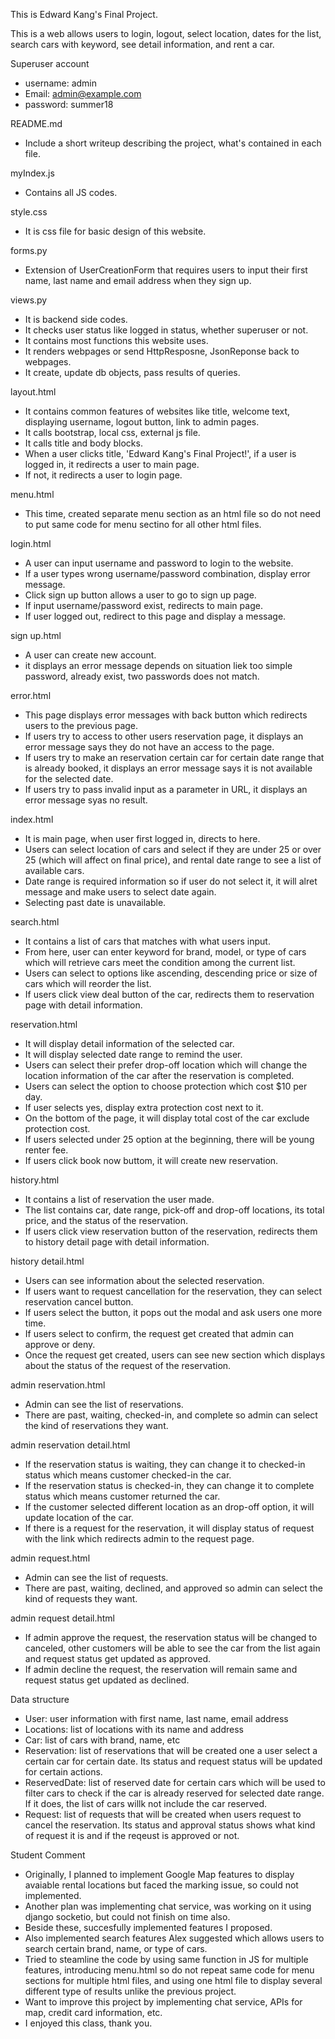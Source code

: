 This is Edward Kang's Final Project.

This is a web allows users to login, logout, select location, dates for the list, search cars with keyword, see detail information, and rent a car.

Superuser account
- username: admin
- Email: admin@example.com
- password: summer18

README.md
- Include a short writeup describing the project, what's contained in each file.

myIndex.js
- Contains all JS codes.

style.css
- It is css file for basic design of this website.

forms.py
- Extension of UserCreationForm that requires users to input their first name, last name and email address when they sign up.

views.py
- It is backend side codes.
- It checks user status like logged in status, whether superuser or not.
- It contains most functions this website uses.
- It renders webpages or send HttpResposne, JsonReponse back to webpages.
- It create, update db objects, pass results of queries.

layout.html
- It contains common features of websites like title, welcome text, displaying username, logout button, link to admin pages.
- It calls bootstrap, local css, external js file.
- It calls title and body blocks.
- When a user clicks title, 'Edward Kang's Final Project!', if a user is logged in, it redirects a user to main page.
- If not, it redirects a user to login page.

menu.html
- This time, created separate menu section as an html file so do not need to put same code for menu sectino for all other html files.

login.html
- A user can input username and password to login to the website.
- If a user types wrong username/password combination, display error message.
- Click sign up button allows a user to go to sign up page.
- If input username/password exist, redirects to main page.
- If user logged out, redirect to this page and display a message.

sign up.html
- A user can create new account.
- it displays an error message depends on situation liek too simple password, already exist, two passwords does not match.

error.html
- This page displays error messages with back button which redirects users to the previous page.
- If users try to access to other users reservation page, it displays an error message says they do not have an access to the page.
- If users try to make an reservation certain car for certain date range that is already booked, it displays an error message says it is not available for the selected date.
- If users try to pass invalid input as a parameter in URL, it displays an error message syas no result.

index.html
- It is main page, when user first logged in, directs to here.
- Users can select location of cars and select if they are under 25 or over 25 (which will affect on final price), and rental date range to see a list of available cars.
- Date range is required information so if user do not select it, it will alret message and make users to select date again.
- Selecting past date is unavailable.

search.html
- It contains a list of cars that matches with what users input.
- From here, user can enter keyword for brand, model, or type of cars which will retrieve cars meet the condition among the current list.
- Users can select to options like ascending, descending price or size of cars which will reorder the list.
- If users click view deal button of the car, redirects them to reservation page with detail information.

reservation.html
- It will display detail information of the selected car.
- It will display selected date range to remind the user.
- Users can select their prefer drop-off location which will change the location information of the car after the reservation is completed.
- Users can select the option to choose protection which cost $10 per day.
- If user selects yes, display extra protection cost next to it.
- On the bottom of the page, it will display total cost of the car exclude protection cost.
- If users selected under 25 option at the beginning, there will be young renter fee.
- If users click book now buttom, it will create new reservation.

history.html
- It contains a list of reservation the user made.
- The list contains car, date range, pick-off and drop-off locations, its total price, and the status of the reservation.
- If users click view reservation button of the reservation, redirects them to history detail page with detail information.

history detail.html
- Users can see information about the selected reservation.
- If users want to request cancellation for the reservation, they can select reservation cancel button.
- If users select the button, it pops out the modal and ask users one more time.
- If users select to confirm, the request get created that admin can approve or deny.
- Once the request get created, users can see new section which displays about the status of the request of the reservation.

admin reservation.html
- Admin can see the list of reservations.
- There are past, waiting, checked-in, and complete so admin can select the kind of reservations they want.

admin reservation detail.html
- If the reservation status is waiting, they can change it to checked-in status which means customer checked-in the car.
- If the reservation status is checked-in, they can change it to complete status which means customer returned the car.
- If the customer selected different location as an drop-off option, it will update location of the car.
- If there is a request for the reservation, it will display status of request with the link which redirects admin to the request page.

admin request.html
- Admin can see the list of requests.
- There are past, waiting, declined, and approved so admin can select the kind of requests they want.

admin request detail.html
- If admin approve the request, the reservation status will be changed to canceled, other customers will be able to see the car from the list again and request status get updated as approved.
- If admin decline the request, the reservation will remain same and request status get updated as declined.

Data structure
- User: user information with first name, last name, email address
- Locations: list of locations with its name and address
- Car: list of cars with brand, name, etc
- Reservation: list of reservations that will be created one a user select a certain car for certain date. Its status and request status will be updated for certain actions.
- ReservedDate: list of reserved date for certain cars which will be used to filter cars to check if the car is already reserved for selected date range. If it does, the list of cars willk not include the car reserved.
- Request: list of requests that will be created when users request to cancel the reservation. Its status and approval status shows what kind of request it is and if the reqeust is approved or not.

Student Comment
- Originally, I planned to implement Google Map features to display avaiable rental locations but faced the marking issue, so could not implemented.
- Another plan was implementing chat service, was working on it using django socketio, but could not finish on time also.
- Beside these, succesfully implemented features I proposed.
- Also implemented search features Alex suggested which allows users to search certain brand, name, or type of cars.
- Tried to steamline the code by using same function in JS for multiple features, introducing menu.html so do not repeat same code for menu sections for multiple html files, and using one html file to display several different type of results unlike the previous project.
- Want to improve this project by implementing chat service, APIs for map, credit card information, etc.
- I enjoyed this class, thank you.